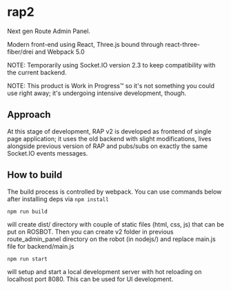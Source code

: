 # rap2
Next gen Route Admin Panel.

Modern front-end using React, Three.js bound through react-three-fiber/drei and Webpack 5.0

NOTE: Temporarily using Socket.IO version 2.3 to keep compatibility with the current backend.

NOTE: This product is Work in Progress™ so it's not something you could use right away; it's undergoing intensive development, though.

## Approach

At this stage of development, RAP v2 is developed as frontend of single page application; it uses the old backend with slight modifications, lives alongside previous version of RAP and pubs/subs on exactly the same Socket.IO events messages.

## How to build

The build process is controlled by webpack. You can use commands below after installing deps via `npm install`

`npm run build`

will create dist/ directory with couple of static files (html, css, js) that can be put on ROSBOT. Then you can create v2 folder in previous route_admin_panel directory on the robot (in nodejs/) and replace main.js file for backend/main.js

`npm run start`

will setup and start a local development server with hot reloading on localhost port 8080. This can be used for UI development.